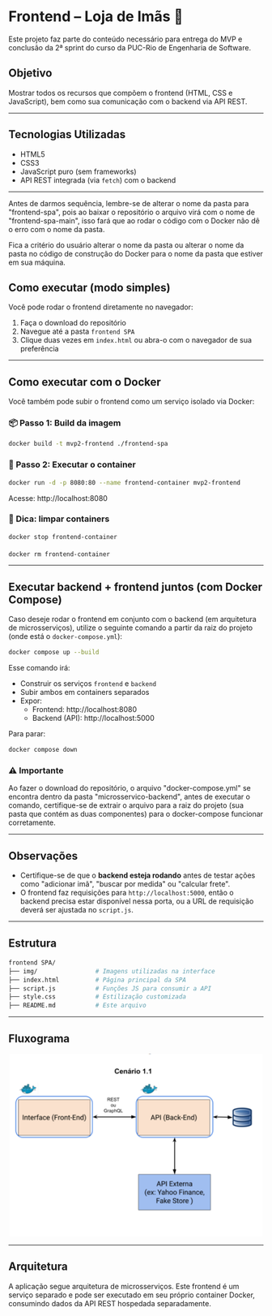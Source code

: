 # Frontend – Loja de Imãs 🧲

Este projeto faz parte do conteúdo necessário para entrega do MVP e conclusão da 2ª sprint do curso da PUC-Rio de Engenharia de Software.

## Objetivo

Mostrar todos os recursos que compõem o frontend (HTML, CSS e JavaScript), bem como sua comunicação com o backend via API REST.

---

## Tecnologias Utilizadas

- HTML5
- CSS3
- JavaScript puro (sem frameworks)
- API REST integrada (via `fetch`) com o backend

---

Antes de darmos sequência, lembre-se de alterar o nome da pasta para "frontend-spa", pois ao baixar o repositório o arquivo virá com o nome de "frontend-spa-main", isso fará que ao rodar o código com o Docker não dê o erro com o nome da pasta.

Fica a critério do usuário alterar o nome da pasta ou alterar o nome da pasta no código de construção do Docker para o nome da pasta que estiver em sua máquina.

## Como executar (modo simples)

Você pode rodar o frontend diretamente no navegador:

1. Faça o download do repositório
2. Navegue até a pasta `frontend SPA`
3. Clique duas vezes em `index.html` ou abra-o com o navegador de sua preferência

---

## Como executar com o Docker

Você também pode subir o frontend como um serviço isolado via Docker:

### 📦 Passo 1: Build da imagem

```bash
docker build -t mvp2-frontend ./frontend-spa
```

### 🚀 Passo 2: Executar o container

```bash
docker run -d -p 8080:80 --name frontend-container mvp2-frontend
```

Acesse: http://localhost:8080

### 🧼 Dica: limpar containers

```bash
docker stop frontend-container

docker rm frontend-container
```

---

## Executar backend + frontend juntos (com Docker Compose)

Caso deseje rodar o frontend em conjunto com o backend (em arquitetura de microsserviços), utilize o seguinte comando a partir da raiz do projeto (onde está o `docker-compose.yml`):

```bash
docker compose up --build
```

Esse comando irá:

- Construir os serviços `frontend` e `backend`
- Subir ambos em containers separados
- Expor:
  - Frontend: http://localhost:8080
  - Backend (API): http://localhost:5000

Para parar:

```bash
docker compose down
```

### ⚠️ Importante

Ao fazer o download do repositório, o arquivo "docker-compose.yml" se encontra dentro da pasta "microsservico-backend", antes de executar o comando, certifique-se de extrair o arquivo para a raiz do projeto (sua pasta que contém as duas componentes) para o docker-compose funcionar corretamente.

---

## Observações

- Certifique-se de que o **backend esteja rodando** antes de testar ações como "adicionar imã", "buscar por medida" ou "calcular frete".
- O frontend faz requisições para `http://localhost:5000`, então o backend precisa estar disponível nessa porta, ou a URL de requisição deverá ser ajustada no `script.js`.

---

## Estrutura

```bash
frontend SPA/
├── img/                # Imagens utilizadas na interface
├── index.html          # Página principal da SPA
├── script.js           # Funções JS para consumir a API
├── style.css           # Estilização customizada
├── README.md           # Este arquivo
```

---
## Fluxograma

<div align="center">
  <img src="https://github.com/MarceloOliveiradev/frontend-spa/blob/main/img/fluxograma%20-%20arquitetura%20MVP2.png?raw=true" width="500px" />
</div>

---
## Arquitetura

A aplicação segue arquitetura de microsserviços. Este frontend é um serviço separado e pode ser executado em seu próprio container Docker, consumindo dados da API REST hospedada separadamente.
